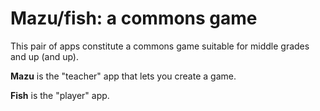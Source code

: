 # Mazu/fish: a commons game

This pair of apps constitute a commons game suitable for middle grades and up (and up). 

**Mazu** is the "teacher" app that lets you create a game.

**Fish** is the "player" app.

